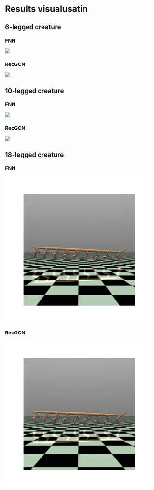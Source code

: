 # Results visualusatin

## 6-legged creature

### FNN
![](gifs/dog6_env-fnn_a_animation.gif)
### RecGCN
![](gifs/dog6_env-recurrent_gcn_a_animation.gif)

## 10-legged creature

### FNN
![](gifs/dog10-fnn_mass4_animation.gif)
### RecGCN
![](gifs/dog10-recgcn_mass4_animation.gif)

## 18-legged creature

### FNN
![](gifs/dog18-fnn_animation.gif)
### RecGCN
![](gifs/dog18-recgcn_animation.gif)